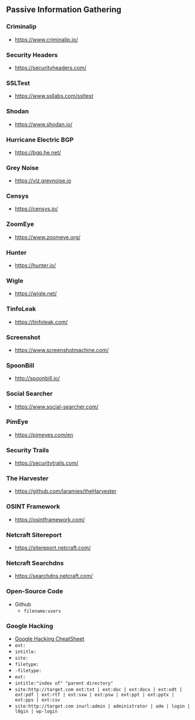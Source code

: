 ## Passive Information Gathering

### Criminalip
- https://www.criminalip.io/

### Security Headers
- https://securityheaders.com/

### SSLTest
- https://www.ssllabs.com/ssltest

### Shodan
- https://www.shodan.io/

### Hurricane Electric BGP
- https://bgp.he.net/

### Grey Noise
- https://viz.greynoise.io

### Censys
- https://censys.io/

### ZoomEye
- https://www.zoomeye.org/

### Hunter
- https://hunter.io/

### Wigle
- https://wigle.net/

### TinfoLeak
- https://tinfoleak.com/

### Screenshot
- https://www.screenshotmachine.com/

### SpoonBill
- http://spoonbill.io/

### Social Searcher
- https://www.social-searcher.com/

### PimEye
- https://pimeyes.com/en

### Security Trails
- https://securitytrails.com/

### The Harvester
- https://github.com/laramies/theHarvester

### OSINT Framework
- https://osintframework.com/

### Netcraft Sitereport
- https://sitereport.netcraft.com/

### Netcraft Searchdns
- https://searchdns.netcraft.com/

### Open-Source Code
- Github
	- `filename:users`

### Google Hacking
- [Google Hacking CheatSheet](https://github.com/JonnyBanana/Huge-Collection-of-CheatSheet/tree/master/Google)
- `ext:`
- `intitle:`
- `site:`
- `filetype:`
- `-filetype:`
- `ext:`
- `intitle:"index of" "parent directory"`
- `site:http://target.com ext:txt | ext:doc | ext:docx | ext:odt | ext:pdf | ext:rtf | ext:sxw | ext:psw | ext:ppt | ext:pptx | ext:pps | ext:csv`
- `site:http://target.com inurl:admin | administrator | adm | login | l0gin | wp-login`
